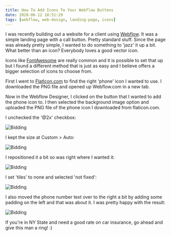 ```yaml
---
title: How To Add Icons To Your Webflow Buttons
date: 2020-06-12 10:51:29
tags: [webflow, web-design, landing-page, icons]
---
```


I was recently building out a website for a client using [Webflow][1]. It was a simple landing page with a call button. Pretty standard stuff. Since the page was already pretty simple, I wanted to do something to 'jazz' it up a bit. What better than an icon? Everybody loves a good vector icon.

Icons like [FontAwesome][2] are really common and it is possible to set that up but I found a different method that is just as easy and I believe offers a bigger selection of icons to choose from.

First I went to [FlatIcon.com][3] to find the right 'phone' icon I wanted to use. I downloaded the PNG file and opened up Webflow.com in a new tab.

Now in the Webflow Designer, I clicked on the button that I wanted to add the phone icon to. I then selected the background image option and uploaded the PNG file of the phone icon I downloaded from flaticon.com.

I unchecked the '@2x' checkbox:

![Bidding](/webflowbtnicon1.jpg)

I kept the size at Custom > Auto:

![Bidding](/webflowbtnicon2.jpg)

I repositioned it a bit so was right where I wanted it:

![Bidding](/webflowbtnicon3.jpg)

I set 'tiles' to none and selected 'not fixed':

![Bidding](/webflowbtnicon4.jpg)

I also moved the phone number text over to the right a bit by adding some padding on the left and that was about it. I was pretty happy with the result:

![Bidding](/webflowbtnicon5.jpg)

If you're in NY State and need a good rate on car insurance, go ahead and give this man a ring! :)

[1]: http://webflow.com
[2]: https://fontawesome.com/
[3]: https://flaticon.com/
